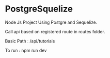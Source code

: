 # PostgreSquelize
Node Js Project Using Postgre and Sequelize.

Call api based on registered route in routes folder.

Basic Path : /api/tutorials

To run : npm run dev

